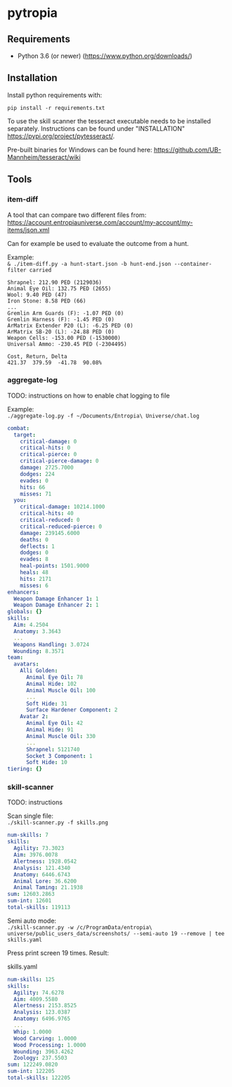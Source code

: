 # pytropia

## Requirements

* Python 3.6 (or newer) (https://www.python.org/downloads/)

## Installation

Install python requirements with:
```
pip install -r requirements.txt
```

To use the skill scanner the tesseract executable needs to be installed separately.
Instructions can be found under "INSTALLATION" https://pypi.org/project/pytesseract/.

Pre-built binaries for Windows can be found here: https://github.com/UB-Mannheim/tesseract/wiki


## Tools

### item-diff

A tool that can compare two different files from:
https://account.entropiauniverse.com/account/my-account/my-items/json.xml

Can for example be used to evaluate the outcome from a hunt.

Example:  
`& ./item-diff.py -a hunt-start.json -b hunt-end.json --container-filter carried`
```
Shrapnel: 212.90 PED (2129036)
Animal Eye Oil: 132.75 PED (2655)
Wool: 9.40 PED (47)
Iron Stone: 8.58 PED (66)
...
Gremlin Arm Guards (F): -1.07 PED (0)
Gremlin Harness (F): -1.45 PED (0)
ArMatrix Extender P20 (L): -6.25 PED (0)
ArMatrix SB-20 (L): -24.88 PED (0)
Weapon Cells: -153.00 PED (-1530000)
Universal Ammo: -230.45 PED (-2304495)

Cost, Return, Delta
421.37  379.59  -41.78  90.08%
```

### aggregate-log

TODO: instructions on how to enable chat logging to file

Example:  
`./aggregate-log.py -f ~/Documents/Entropia\ Universe/chat.log`
```yaml
combat:
  target:
    critical-damage: 0
    critical-hits: 0
    critical-pierce: 0
    critical-pierce-damage: 0
    damage: 2725.7000
    dodges: 224
    evades: 0
    hits: 66
    misses: 71
  you:
    critical-damage: 10214.1000
    critical-hits: 40
    critical-reduced: 0
    critical-reduced-pierce: 0
    damage: 239145.6000
    deaths: 0
    deflects: 1
    dodges: 0
    evades: 8
    heal-points: 1501.9000
    heals: 48
    hits: 2171
    misses: 6
enhancers:
  Weapon Damage Enhancer 1: 1
  Weapon Damage Enhancer 2: 1
globals: {}
skills:
  Aim: 4.2504
  Anatomy: 3.3643
  ...
  Weapons Handling: 3.0724
  Wounding: 8.3571
team:
  avatars:
    Alli Golden:
      Animal Eye Oil: 78
      Animal Hide: 102
      Animal Muscle Oil: 100
      ...
      Soft Hide: 31
      Surface Hardener Component: 2
    Avatar 2:
      Animal Eye Oil: 42
      Animal Hide: 91
      Animal Muscle Oil: 330
      ...
      Shrapnel: 5121740
      Socket 3 Component: 1
      Soft Hide: 10
tiering: {}
```

### skill-scanner

TODO: instructions

Scan single file:  
`./skill-scanner.py -f skills.png`
```yaml
num-skills: 7
skills:
  Agility: 73.3023
  Aim: 3976.0078
  Alertness: 1928.0542
  Analysis: 121.4340
  Anatomy: 6446.6743
  Animal Lore: 36.6200
  Animal Taming: 21.1938
sum: 12603.2863
sum-int: 12601
total-skills: 119113
```

Semi auto mode:  
`./skill-scanner.py -w /c/ProgramData/entropia\ universe/public_users_data/screenshots/ --semi-auto 19 --remove | tee skills.yaml`

Press print screen 19 times. Result:

skills.yaml
```yaml
num-skills: 125
skills:
  Agility: 74.6278
  Aim: 4009.5580
  Alertness: 2153.8525
  Analysis: 123.0387
  Anatomy: 6496.9765
  ...
  Whip: 1.0000
  Wood Carving: 1.0000
  Wood Processing: 1.0000
  Wounding: 3963.4262
  Zoology: 237.5503
sum: 122249.0820
sum-int: 122205
total-skills: 122205
```

